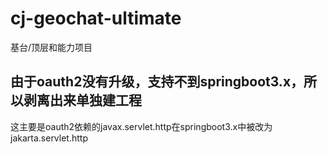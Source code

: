 # cj-geochat-ultimate
基台/顶层和能力项目
## 由于oauth2没有升级，支持不到springboot3.x，所以剥离出来单独建工程
这主要是oauth2依赖的javax.servlet.http在springboot3.x中被改为jakarta.servlet.http